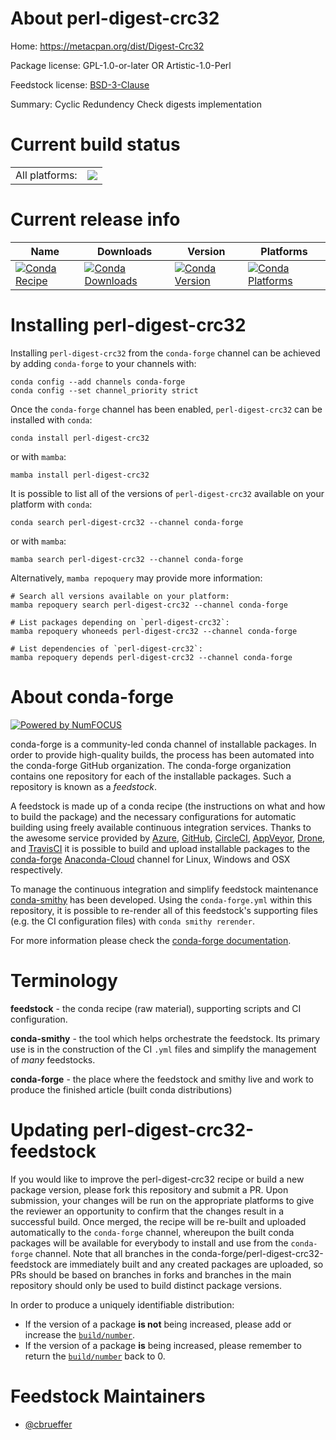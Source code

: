 About perl-digest-crc32
=======================

Home: https://metacpan.org/dist/Digest-Crc32

Package license: GPL-1.0-or-later OR Artistic-1.0-Perl

Feedstock license: [BSD-3-Clause](https://github.com/conda-forge/perl-digest-crc32-feedstock/blob/main/LICENSE.txt)

Summary: Cyclic Redundency Check digests implementation

Current build status
====================


<table><tr><td>All platforms:</td>
    <td>
      <a href="https://dev.azure.com/conda-forge/feedstock-builds/_build/latest?definitionId=17614&branchName=main">
        <img src="https://dev.azure.com/conda-forge/feedstock-builds/_apis/build/status/perl-digest-crc32-feedstock?branchName=main">
      </a>
    </td>
  </tr>
</table>

Current release info
====================

| Name | Downloads | Version | Platforms |
| --- | --- | --- | --- |
| [![Conda Recipe](https://img.shields.io/badge/recipe-perl--digest--crc32-green.svg)](https://anaconda.org/conda-forge/perl-digest-crc32) | [![Conda Downloads](https://img.shields.io/conda/dn/conda-forge/perl-digest-crc32.svg)](https://anaconda.org/conda-forge/perl-digest-crc32) | [![Conda Version](https://img.shields.io/conda/vn/conda-forge/perl-digest-crc32.svg)](https://anaconda.org/conda-forge/perl-digest-crc32) | [![Conda Platforms](https://img.shields.io/conda/pn/conda-forge/perl-digest-crc32.svg)](https://anaconda.org/conda-forge/perl-digest-crc32) |

Installing perl-digest-crc32
============================

Installing `perl-digest-crc32` from the `conda-forge` channel can be achieved by adding `conda-forge` to your channels with:

```
conda config --add channels conda-forge
conda config --set channel_priority strict
```

Once the `conda-forge` channel has been enabled, `perl-digest-crc32` can be installed with `conda`:

```
conda install perl-digest-crc32
```

or with `mamba`:

```
mamba install perl-digest-crc32
```

It is possible to list all of the versions of `perl-digest-crc32` available on your platform with `conda`:

```
conda search perl-digest-crc32 --channel conda-forge
```

or with `mamba`:

```
mamba search perl-digest-crc32 --channel conda-forge
```

Alternatively, `mamba repoquery` may provide more information:

```
# Search all versions available on your platform:
mamba repoquery search perl-digest-crc32 --channel conda-forge

# List packages depending on `perl-digest-crc32`:
mamba repoquery whoneeds perl-digest-crc32 --channel conda-forge

# List dependencies of `perl-digest-crc32`:
mamba repoquery depends perl-digest-crc32 --channel conda-forge
```


About conda-forge
=================

[![Powered by
NumFOCUS](https://img.shields.io/badge/powered%20by-NumFOCUS-orange.svg?style=flat&colorA=E1523D&colorB=007D8A)](https://numfocus.org)

conda-forge is a community-led conda channel of installable packages.
In order to provide high-quality builds, the process has been automated into the
conda-forge GitHub organization. The conda-forge organization contains one repository
for each of the installable packages. Such a repository is known as a *feedstock*.

A feedstock is made up of a conda recipe (the instructions on what and how to build
the package) and the necessary configurations for automatic building using freely
available continuous integration services. Thanks to the awesome service provided by
[Azure](https://azure.microsoft.com/en-us/services/devops/), [GitHub](https://github.com/),
[CircleCI](https://circleci.com/), [AppVeyor](https://www.appveyor.com/),
[Drone](https://cloud.drone.io/welcome), and [TravisCI](https://travis-ci.com/)
it is possible to build and upload installable packages to the
[conda-forge](https://anaconda.org/conda-forge) [Anaconda-Cloud](https://anaconda.org/)
channel for Linux, Windows and OSX respectively.

To manage the continuous integration and simplify feedstock maintenance
[conda-smithy](https://github.com/conda-forge/conda-smithy) has been developed.
Using the ``conda-forge.yml`` within this repository, it is possible to re-render all of
this feedstock's supporting files (e.g. the CI configuration files) with ``conda smithy rerender``.

For more information please check the [conda-forge documentation](https://conda-forge.org/docs/).

Terminology
===========

**feedstock** - the conda recipe (raw material), supporting scripts and CI configuration.

**conda-smithy** - the tool which helps orchestrate the feedstock.
                   Its primary use is in the construction of the CI ``.yml`` files
                   and simplify the management of *many* feedstocks.

**conda-forge** - the place where the feedstock and smithy live and work to
                  produce the finished article (built conda distributions)


Updating perl-digest-crc32-feedstock
====================================

If you would like to improve the perl-digest-crc32 recipe or build a new
package version, please fork this repository and submit a PR. Upon submission,
your changes will be run on the appropriate platforms to give the reviewer an
opportunity to confirm that the changes result in a successful build. Once
merged, the recipe will be re-built and uploaded automatically to the
`conda-forge` channel, whereupon the built conda packages will be available for
everybody to install and use from the `conda-forge` channel.
Note that all branches in the conda-forge/perl-digest-crc32-feedstock are
immediately built and any created packages are uploaded, so PRs should be based
on branches in forks and branches in the main repository should only be used to
build distinct package versions.

In order to produce a uniquely identifiable distribution:
 * If the version of a package **is not** being increased, please add or increase
   the [``build/number``](https://docs.conda.io/projects/conda-build/en/latest/resources/define-metadata.html#build-number-and-string).
 * If the version of a package **is** being increased, please remember to return
   the [``build/number``](https://docs.conda.io/projects/conda-build/en/latest/resources/define-metadata.html#build-number-and-string)
   back to 0.

Feedstock Maintainers
=====================

* [@cbrueffer](https://github.com/cbrueffer/)

